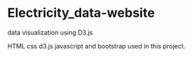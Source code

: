 # Electricity_data-website
data visualization using D3.js

HTML css d3.js javascript and bootstrap used in this  project. 
